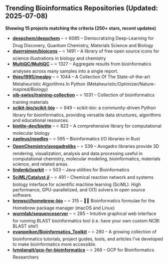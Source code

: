 ## Trending Bioinformatics Repositories (Updated: 2025-07-08)

**Showing 15 projects matching the criteria (250+ stars, recent updates)**

- **[deepchem/deepchem](https://github.com/deepchem/deepchem)** – ⭐ 6085 – Democratizing Deep-Learning for Drug Discovery, Quantum Chemistry, Materials Science and Biology
- **[duerrsimon/bioicons](https://github.com/duerrsimon/bioicons)** – ⭐ 1491 – A library of free open source icons for science illustrations in biology and chemistry
- **[MultiQC/MultiQC](https://github.com/MultiQC/MultiQC)** – ⭐ 1327 – Aggregate results from bioinformatics analyses across many samples into a single report.
- **[thieu1995/mealpy](https://github.com/thieu1995/mealpy)** – ⭐ 1044 – A Collection Of The State-of-the-art Metaheuristic Algorithms In Python (Metaheuristic/Optimizer/Nature-inspired/Biology)
- **[sib-swiss/training-collection](https://github.com/sib-swiss/training-collection)** – ⭐ 1031 – Collection of bioinformatics training materials
- **[scikit-bio/scikit-bio](https://github.com/scikit-bio/scikit-bio)** – ⭐ 949 – scikit-bio: a community-driven Python library for bioinformatics, providing versatile data structures, algorithms and educational resources.
- **[biotite-dev/biotite](https://github.com/biotite-dev/biotite)** – ⭐ 823 – A comprehensive library for computational molecular biology
- **[zaeleus/noodles](https://github.com/zaeleus/noodles)** – ⭐ 595 – Bioinformatics I/O libraries in Rust
- **[OpenChemistry/avogadrolibs](https://github.com/OpenChemistry/avogadrolibs)** – ⭐ 539 – Avogadro libraries provide 3D rendering, visualization, analysis and data processing useful in computational chemistry, molecular modeling, bioinformatics, materials science, and related areas.
- **[lindenb/jvarkit](https://github.com/lindenb/jvarkit)** – ⭐ 503 – Java utilities for Bioinformatics
- **[SciML/Catalyst.jl](https://github.com/SciML/Catalyst.jl)** – ⭐ 491 – Chemical reaction network and systems biology interface for scientific machine learning (SciML). High performance, GPU-parallelized, and O(1) solvers in open source software.
- **[brewsci/homebrew-bio](https://github.com/brewsci/homebrew-bio)** – ⭐ 315 – :beer::microscope: Bioinformatics formulae for the Homebrew package manager (macOS and Linux)
- **[wurmlab/sequenceserver](https://github.com/wurmlab/sequenceserver)** – ⭐ 285 – Intuitive graphical web interface for running BLAST bioinformatics tool (i.e. have your own custom NCBI BLAST site!)
- **[evanpeikon/Bioinformatics_Toolkit](https://github.com/evanpeikon/Bioinformatics_Toolkit)** – ⭐ 280 – A growing collection of bioinformatics tutorials, project guides, tools, and articles I’ve developed to make bioinformatics more accessible.
- **[lynnlangit/gcp-for-bioinformatics](https://github.com/lynnlangit/gcp-for-bioinformatics)** – ⭐ 266 – GCP for Bioinformatics Researchers
